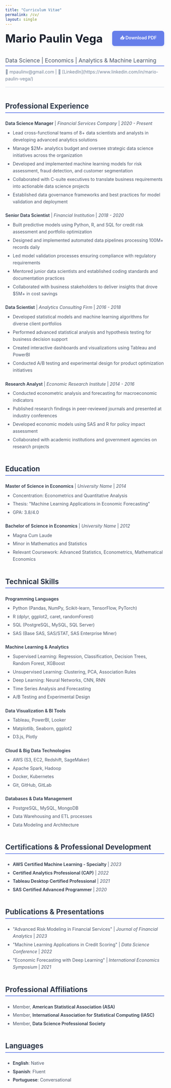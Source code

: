 ```yaml
---
title: "Curriculum Vitae"
permalink: /cv/
layout: single
---
```


<div style="display: flex; justify-content: space-between; align-items: center; margin-bottom: 2.5em; flex-wrap: wrap; gap: 1em;">
  <h1 style="margin: 0; font-size: 2.2rem; font-weight: 700; color: #1a202c;">Mario Paulin Vega</h1>
  <a href="/assets/files/mario-paulin-vega-cv.pdf" download style="background: #667eea; color: white; padding: 12px 24px; border-radius: 8px; text-decoration: none; font-weight: 600; box-shadow: 0 2px 8px rgba(102, 126, 234, 0.2); transition: all 0.3s ease;">
    📥 Download PDF
  </a>
</div>

<div style="border-bottom: 2px solid #e2e8f0; margin-bottom: 2em; padding-bottom: 1em;">
  <h2 style="color: #4a5568; font-size: 1.1rem; font-weight: 400; margin: 0;">Data Science | Economics | Analytics & Machine Learning</h2>
  <p style="color: #718096; margin: 0.5em 0 0 0;">📧 mpaulinv@gmail.com | 🔗 [LinkedIn](https://www.linkedin.com/in/mario-paulin-vega/)</p>
</div>

## Professional Experience

**Data Science Manager** | *Financial Services Company* | *2020 - Present*
- Lead cross-functional teams of 8+ data scientists and analysts in developing advanced analytics solutions
- Manage $2M+ analytics budget and oversee strategic data science initiatives across the organization
- Developed and implemented machine learning models for risk assessment, fraud detection, and customer segmentation
- Collaborated with C-suite executives to translate business requirements into actionable data science projects
- Established data governance frameworks and best practices for model validation and deployment

**Senior Data Scientist** | *Financial Institution* | *2018 - 2020*
- Built predictive models using Python, R, and SQL for credit risk assessment and portfolio optimization
- Designed and implemented automated data pipelines processing 100M+ records daily
- Led model validation processes ensuring compliance with regulatory requirements
- Mentored junior data scientists and established coding standards and documentation practices
- Collaborated with business stakeholders to deliver insights that drove $5M+ in cost savings

**Data Scientist** | *Analytics Consulting Firm* | *2016 - 2018*
- Developed statistical models and machine learning algorithms for diverse client portfolios
- Performed advanced statistical analysis and hypothesis testing for business decision support
- Created interactive dashboards and visualizations using Tableau and PowerBI
- Conducted A/B testing and experimental design for product optimization initiatives

**Research Analyst** | *Economic Research Institute* | *2014 - 2016*
- Conducted econometric analysis and forecasting for macroeconomic indicators
- Published research findings in peer-reviewed journals and presented at industry conferences
- Developed economic models using SAS and R for policy impact assessment
- Collaborated with academic institutions and government agencies on research projects

## Education

**Master of Science in Economics** | *University Name* | *2014*
- Concentration: Econometrics and Quantitative Analysis
- Thesis: "Machine Learning Applications in Economic Forecasting"
- GPA: 3.8/4.0

**Bachelor of Science in Economics** | *University Name* | *2012*
- Magna Cum Laude
- Minor in Mathematics and Statistics
- Relevant Coursework: Advanced Statistics, Econometrics, Mathematical Economics

## Technical Skills

**Programming Languages**
- Python (Pandas, NumPy, Scikit-learn, TensorFlow, PyTorch)
- R (dplyr, ggplot2, caret, randomForest)
- SQL (PostgreSQL, MySQL, SQL Server)
- SAS (Base SAS, SAS/STAT, SAS Enterprise Miner)

**Machine Learning & Analytics**
- Supervised Learning: Regression, Classification, Decision Trees, Random Forest, XGBoost
- Unsupervised Learning: Clustering, PCA, Association Rules
- Deep Learning: Neural Networks, CNN, RNN
- Time Series Analysis and Forecasting
- A/B Testing and Experimental Design

**Data Visualization & BI Tools**
- Tableau, PowerBI, Looker
- Matplotlib, Seaborn, ggplot2
- D3.js, Plotly

**Cloud & Big Data Technologies**
- AWS (S3, EC2, Redshift, SageMaker)
- Apache Spark, Hadoop
- Docker, Kubernetes
- Git, GitHub, GitLab

**Databases & Data Management**
- PostgreSQL, MySQL, MongoDB
- Data Warehousing and ETL processes
- Data Modeling and Architecture

## Certifications & Professional Development

- **AWS Certified Machine Learning - Specialty** | *2023*
- **Certified Analytics Professional (CAP)** | *2022*
- **Tableau Desktop Certified Professional** | *2021*
- **SAS Certified Advanced Programmer** | *2020*

## Publications & Presentations

- "Advanced Risk Modeling in Financial Services" | *Journal of Financial Analytics* | *2023*
- "Machine Learning Applications in Credit Scoring" | *Data Science Conference* | *2022*
- "Economic Forecasting with Deep Learning" | *International Economics Symposium* | *2021*

## Professional Affiliations

- Member, **American Statistical Association (ASA)**
- Member, **International Association for Statistical Computing (IASC)**
- Member, **Data Science Professional Society**

## Languages

- **English**: Native
- **Spanish**: Fluent
- **Portuguese**: Conversational

<style>
/* Professional styling for CV */
h2 {
  color: #2d3748;
  font-size: 1.4rem;
  font-weight: 700;
  margin: 2em 0 1em 0;
  border-bottom: 2px solid #667eea;
  padding-bottom: 0.3em;
}

h3 {
  color: #4a5568;
  font-size: 1.1rem;
  font-weight: 600;
  margin: 1.5em 0 0.5em 0;
}

strong {
  color: #2d3748;
  font-weight: 600;
}

p, li {
  color: #4a5568;
  line-height: 1.6;
  margin-bottom: 0.5em;
}

ul {
  margin: 0.5em 0 1.5em 0;
}

li {
  margin-bottom: 0.3em;
}

/* Hover effect for download button */
a[download]:hover {
  background: #5a67d8 !important;
  transform: translateY(-2px);
  box-shadow: 0 4px 12px rgba(102, 126, 234, 0.3) !important;
}
</style>
